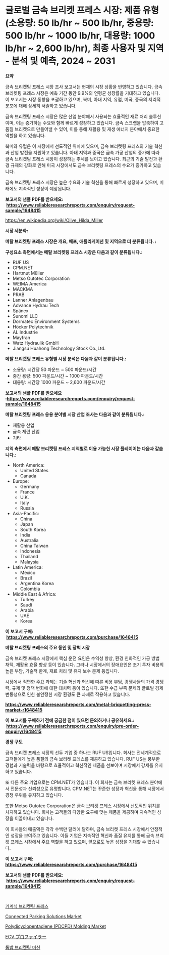 <p><h1>글로벌 금속 브리켓 프레스 시장: 제품 유형 (소용량: 50 lb/hr ~ 500 lb/hr, 중용량: 500 lb/hr ~ 1000 lb/hr, 대용량: 1000 lb/hr ~ 2,600 lb/hr), 최종 사용자 및 지역 - 분석 및 예측, 2024 ~ 2031</h1></p><p><strong>요약</strong></p>
<p><p>금속 브리켓팅 프레스 시장 조사 보고서는 현재의 시장 상황을 반영하고 있습니다. 금속 브리켓팅 프레스 시장은 예측 기간 동안 9.9%의 연평균 성장률을 기대하고 있습니다. 이 보고서는 시장 동향을 포괄하고 있으며, 북미, 아태 지역, 유럽, 미국, 중국의 지리적 분포에 대해 상세히 서술하고 있습니다.</p><p>금속 브리켓팅 프레스 시장은 많은 산업 분야에서 사용되는 효율적인 재료 처리 솔루션이며, 이는 증가하는 수요와 함께 빠르게 성장하고 있습니다. 금속 스크랩을 압축하여 고품질 브리켓으로 만들어낼 수 있어, 이를 통해 재활용 및 재생 에너지 분야에서 중요한 역할을 하고 있습니다.</p><p>북미와 유럽은 이 시장에서 선도적인 위치에 있으며, 금속 브리켓팅 프레스의 기술 혁신과 산업 발전을 지원하고 있습니다. 아태 지역과 중국은 금속 가공 산업의 증가에 따라 금속 브리켓팅 프레스 시장이 성장하는 추세를 보이고 있습니다. 최근의 기술 발전과 환경 규제의 강화로 인해 미국 시장에서도 금속 브리켓팅 프레스의 수요가 증가하고 있습니다.</p><p>금속 브리켓팅 프레스 시장은 높은 수요와 기술 혁신을 통해 빠르게 성장하고 있으며, 미래에도 지속적인 성장이 예상됩니다.</p></p>
<p><strong>보고서의 샘플 PDF를 받으세요: &nbsp;<a href="https://www.reliableresearchreports.com/enquiry/request-sample/1648415">https://www.reliableresearchreports.com/enquiry/request-sample/1648415</a></strong></p>
<p><a href="https://en.wikipedia.org/wiki/Olive_Hilda_Miller">https://en.wikipedia.org/wiki/Olive_Hilda_Miller</a></p>
<p><strong>시장 세분화:</strong></p>
<p><strong> 메탈 브리켓팅 프레스 시장은 개요, 배포, 애플리케이션 및 지역으로 더 분류됩니다. :</strong></p>
<p><strong>구성요소 측면에서는 메탈 브리켓팅 프레스 시장은 다음과 같이 분류됩니다.:</strong></p>
<p><ul><li>RUF US</li><li>CPM.NET</li><li>Hartmut Müller</li><li>Metso Outotec Corporation</li><li>WEIMA America</li><li>MACKMA</li><li>PRAB</li><li>Lanner Anlagenbau</li><li>Advance Hydrau Tech</li><li>Spänex</li><li>Sunomi LLC</li><li>Dormatec Environment Systems</li><li>Höcker Polytechnik</li><li>AL Industrie</li><li>Mayfran</li><li>Watz Hydraulik GmbH</li><li>Jiangsu Huahong Technology Stock Co.,Ltd.</li></ul></p>
<p><strong> 메탈 브리켓팅 프레스 유형별 시장 분석은 다음과 같이 분류됩니다.:</strong></p>
<p><ul><li>소용량: 시간당 50 파운드 ~ 500 파운드/시간</li><li>중간 용량: 500 파운드/시간 ~ 1000 파운드/시간</li><li>대용량: 시간당 1000 파운드 ~ 2,600 파운드/시간</li></ul></p>
<p><strong>보고서의 샘플 PDF를 받으세요 :<a href="https://www.reliableresearchreports.com/enquiry/request-sample/1648415">https://www.reliableresearchreports.com/enquiry/request-sample/1648415</a></strong></p>
<p><strong> 메탈 브리켓팅 프레스 응용 분야별 시장 산업 조사는 다음과 같이 분류됩니다.:</strong></p>
<p><ul><li>재활용 산업</li><li>금속 제련 산업</li><li>기타</li></ul></p>
<p><strong>지역 측면에서 메탈 브리켓팅 프레스 지역별로 이용 가능한 시장 플레이어는 다음과 같습니다.:</strong></p>
<p><ul>
    <li>
        North America:
        <ul>
            <li>United States</li>
            <li>Canada</li>
        </ul>
    </li>
    <li>
        Europe:
        <ul>
            <li>Germany</li>
            <li>France</li>
            <li>U.K.</li>
            <li>Italy</li>
            <li>Russia</li>
        </ul>
    </li>
    <li>
        Asia-Pacific:
        <ul>
            <li>China</li>
            <li>Japan</li>
            <li>South Korea</li>
            <li>India</li>
            <li>Australia</li>
            <li>China Taiwan</li>
            <li>Indonesia</li>
            <li>Thailand</li>
            <li>Malaysia</li>
        </ul>
    </li>
    <li>
        Latin America:
        <ul>
            <li>Mexico</li>
            <li>Brazil</li>
            <li>Argentina Korea</li>
            <li>Colombia</li>
        </ul>
    </li>
    <li>
        Middle East & Africa:
        <ul>
            <li>Turkey</li>
            <li>Saudi</li>
            <li>Arabia</li>
            <li>UAE</li>
            <li>Korea</li>
        </ul>
    </li>
    </ul></p>
<p><strong>이 보고서 구매: &nbsp;<a href="https://www.reliableresearchreports.com/purchase/1648415">https://www.reliableresearchreports.com/purchase/1648415</a></strong></p>
<p><strong>메탈 브리켓팅 프레스의 주요 동인 및 장벽 시장</strong></p>
<p><p>금속 브리켓 프레스 시장에서 핵심 운전 요인은 수익성 향상, 환경 친화적인 가공 방법 채택, 재활용 효율 향상 등이 있습니다. 그러나 시장에서의 장애요인은 초기 투자 비용의 높은 부담, 기술적 한계, 재료 처리 및 유지 보수 문제 등입니다.</p><p>시장에서 직면한 주요 과제는 기술 혁신과 혁신에 따른 비용 부담, 경쟁사들의 가격 경쟁력, 규제 및 정책 변화에 대한 대처력 등이 있습니다. 또한 수급 부족 문제와 글로벌 경제 변동성으로 인한 불안정한 시장 환경도 큰 과제로 작용하고 있습니다.</p></p>
<p><strong><a href="https://www.reliableresearchreports.com/metal-briquetting-press-market-r1648415">https://www.reliableresearchreports.com/metal-briquetting-press-market-r1648415</a></strong></p>
<p><strong>이 보고서를 구매하기 전에 궁금한 점이 있으면 문의하거나 공유하세요.: &nbsp;<a href="https://www.reliableresearchreports.com/enquiry/pre-order-enquiry/1648415">https://www.reliableresearchreports.com/enquiry/pre-order-enquiry/1648415</a></strong></p>
<p><strong>경쟁 구도</strong></p>
<p><p>금속 브리켓 프레스 시장의 선두 기업 중 하나는 RUF US입니다. 회사는 전세계적으로 고객들에게 높은 품질의 금속 브리켓 프레스를 제공하고 있습니다. RUF US는 풍부한 경험과 기술력을 바탕으로 효율적이고 혁신적인 제품을 선보이며 시장에서 강세를 유지하고 있습니다.</p><p>또 다른 주요 기업으로는 CPM.NET가 있습니다. 이 회사는 금속 브리켓 프레스 분야에서 전문성과 신뢰성으로 유명합니다. CPM.NET는 꾸준한 성장과 혁신을 통해 시장에서 경쟁 우위를 유지하고 있습니다.</p><p>또한 Metso Outotec Corporation은 금속 브리켓 프레스 시장에서 선도적인 위치를 차지하고 있습니다. 회사는 고객들의 다양한 요구에 맞는 제품을 제공하며 지속적인 성장을 이끌어내고 있습니다.</p><p>이 회사들의 매출액은 각각 수백만 달러에 달하며, 금속 브리켓 프레스 시장에서 안정적인 성장을 보여주고 있습니다. 이들 기업은 지속적인 혁신과 품질 유지를 통해 금속 브리켓 프레스 시장에서 주요 역할을 하고 있으며, 앞으로도 높은 성장을 기대할 수 있습니다.</p></p>
<p><strong>이 보고서 구매: &nbsp; <a href="https://www.reliableresearchreports.com/purchase/1648415">https://www.reliableresearchreports.com/purchase/1648415</a></strong></p>
<p><strong>보고서의 샘플 PDF를 받으세요: &nbsp;<a href="https://www.reliableresearchreports.com/enquiry/request-sample/1648415">https://www.reliableresearchreports.com/enquiry/request-sample/1648415</a></strong><strong></strong></p>
<p>&nbsp;</p>
<p><p><a href="https://github.com/LuckeyCorbin/Market-Research-Report-List-2/blob/main/964366828180.md">기계식 브리켓팅 프레스</a></p><p><a href="https://issuu.com/reportprime-2/docs/connected-parking-solutions-market-size-2030.pptx">Connected Parking Solutions Market</a></p><p><a href="https://github.com/fernandomillshz/Market-Research-Report-List-1/blob/main/polydicyclopentadiene-pdcpd-molding-market.md">Polydicyclopentadiene (PDCPD) Molding Market</a></p><p><a href="https://github.com/RandallRunte2023/Market-Research-Report-List-2/blob/main/388629020642.md">ECV プロファイラー</a></p><p><a href="https://github.com/shampaakter36/Market-Research-Report-List-2/blob/main/701536628179.md">톱밥 브리켓팅 머신</a></p></p>